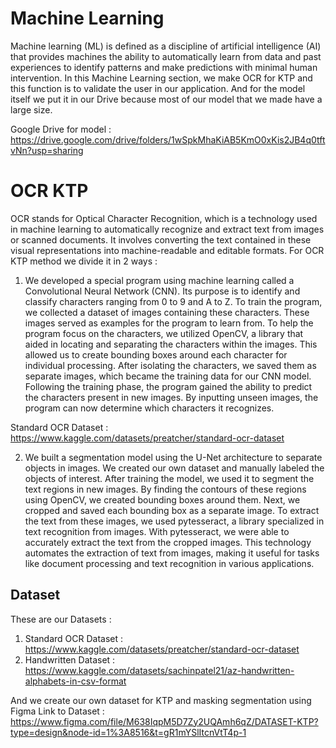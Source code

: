 # **Machine Learning**

Machine learning (ML) is defined as a discipline of artificial intelligence (AI) that provides machines the ability to automatically learn from data and past experiences to identify patterns and make predictions with minimal human intervention. In this Machine Learning section, we make OCR for KTP and this function is to validate the user in our application. And for the model itself we put it in our Drive because most of our model that we made have a large size.

Google Drive for model : https://drive.google.com/drive/folders/1wSpkMhaKiAB5KmO0xKis2JB4q0tftvNn?usp=sharing

# **OCR KTP**

OCR stands for Optical Character Recognition, which is a technology used in machine learning to automatically recognize and extract text from images or scanned documents. It involves converting the text contained in these visual representations into machine-readable and editable formats. For OCR KTP method we divide it in 2 ways : 

1. We developed a special program using machine learning called a Convolutional Neural Network (CNN). Its purpose is to identify and classify characters ranging from 0 to 9 and A to Z. To train the program, we collected a dataset of images containing these characters. These images served as examples for the program to learn from. To help the program focus on the characters, we utilized OpenCV, a library that aided in locating and separating the characters within the images. This allowed us to create bounding boxes around each character for individual processing. After isolating the characters, we saved them as separate images, which became the training data for our CNN model. Following the training phase, the program gained the ability to predict the characters present in new images. By inputting unseen images, the program can now determine which characters it recognizes.

Standard OCR Dataset : https://www.kaggle.com/datasets/preatcher/standard-ocr-dataset

2. We built a segmentation model using the U-Net architecture to separate objects in images. We created our own dataset and manually labeled the objects of interest. After training the model, we used it to segment the text regions in new images. By finding the contours of these regions using OpenCV, we created bounding boxes around them. Next, we cropped and saved each bounding box as a separate image. To extract the text from these images, we used pytesseract, a library specialized in text recognition from images. With pytesseract, we were able to accurately extract the text from the cropped images. This technology automates the extraction of text from images, making it useful for tasks like document processing and text recognition in various applications.




## **Dataset**
These are our Datasets : 
1. Standard OCR Dataset : https://www.kaggle.com/datasets/preatcher/standard-ocr-dataset
2. Handwritten Dataset : https://www.kaggle.com/datasets/sachinpatel21/az-handwritten-alphabets-in-csv-format

And we create our own dataset for KTP and masking segmentation using Figma 
Link to Dataset : https://www.figma.com/file/M638IqpM5D7Zy2UQAmh6qZ/DATASET-KTP?type=design&node-id=1%3A8516&t=gR1mYSlItcnVtT4p-1
